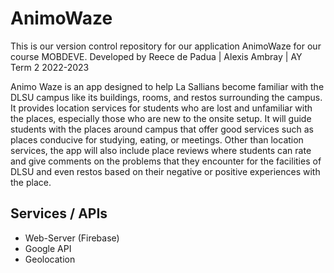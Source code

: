 # AnimoWaze
This is our version control repository for our application AnimoWaze for our course MOBDEVE.
Developed by Reece de Padua | Alexis Ambray | AY Term 2 2022-2023


Animo Waze is an app designed to help La Sallians become familiar with the DLSU campus like its buildings, rooms, and 
restos surrounding the campus. It provides location services for students who are lost and unfamiliar with the places, 
especially those who are new to the onsite setup. It will guide students with the places around campus that offer 
good services such as places conducive for studying, eating, or meetings. Other than location services, the app will also 
include place reviews where students can rate and give comments on the problems that they encounter for the facilities of DLSU 
and even restos based on their negative or positive experiences with the place. 

## Services / APIs
+ Web-Server (Firebase)
+ Google API
+ Geolocation
